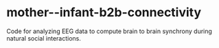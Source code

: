 # mother--infant-b2b-connectivity
Code for analyzing EEG data to compute brain to brain synchrony during natural social interactions. 
